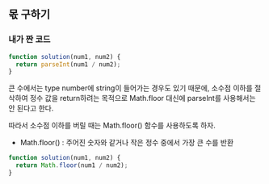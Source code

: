 ## 몫 구하기

### 내가 짠 코드

```jsx
function solution(num1, num2) {
  return parseInt(num1 / num2);
}
```

큰 수에서는 type number에 string이 들어가는 경우도 있기 때문에, 소수점 이하를 절삭하여 정수 값을 return하려는 목적으로 Math.floor 대신에 parseInt를 사용해서는 안 된다고 한다.

따라서 소수점 이하를 버릴 때는 Math.floor() 함수를 사용하도록 하자.

- Math.floor() : 주어진 숫자와 같거나 작은 정수 중에서 가장 큰 수를 반환

```jsx
function solution(num1, num2) {
  return Math.floor(num1 / num2);
}
```
